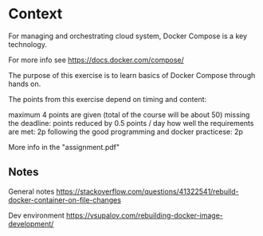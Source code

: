 # Context

For managing and orchestrating cloud system, Docker Compose is a key technology.

For more info see https://docs.docker.com/compose/

The purpose of this exercise is to learn basics of Docker Compose through hands on.

The points from this exercise depend on timing and content:

maximum 4 points are given (total of the course will be about 50)
missing the deadline: points reduced by 0.5 points / day
how well the requirements are met: 2p
following the good programming and docker practicese: 2p

More info in the "assignment.pdf"

## Notes

General notes
https://stackoverflow.com/questions/41322541/rebuild-docker-container-on-file-changes

Dev environment
https://vsupalov.com/rebuilding-docker-image-development/